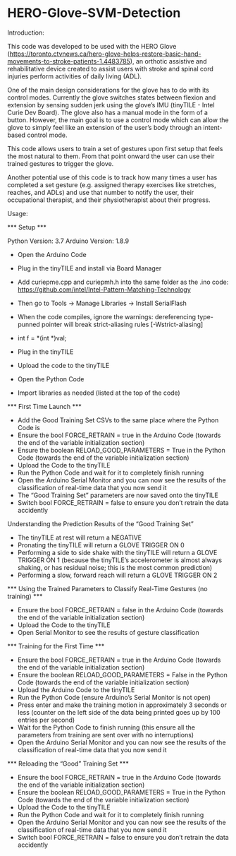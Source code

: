 # HERO-Glove-SVM-Detection

Introduction: 

This code was developed to be used with the HERO Glove (https://toronto.ctvnews.ca/hero-glove-helps-restore-basic-hand-movements-to-stroke-patients-1.4483785), an orthotic assistive and rehabilitative device created to assist users with stroke and spinal cord injuries perform activities of daily living (ADL).

One of the main design considerations for the glove has to do with its control modes. Currently the glove switches states between flexion and extension by sensing sudden jerk using the glove’s IMU (tinyTILE - Intel Curie Dev Board). The glove also has a manual mode in the form of a button. However, the main goal is to use a control mode which can allow the glove to simply feel like an extension of the user’s body through an intent-based control mode. 

This code allows users to train a set of gestures upon first setup that feels the most natural to them. From that point onward the user can use their trained gestures to trigger the glove. 

Another potential use of this code is to track how many times a user has completed a set gesture (e.g. assigned therapy exercises like stretches, reaches, and ADLs) and use that number to notify the user, their occupational therapist, and their physiotherapist about their progress. 

Usage:

*** Setup ***

Python Version: 3.7
Arduino Version: 1.8.9

- Open the Arduino Code
- Plug in the tinyTILE and install via Board Manager
- Add curiepme.cpp and curiepmh.h into the same folder as the .ino code: https://github.com/intel/Intel-Pattern-Matching-Technology
- Then go to Tools -> Manage Libraries -> Install SerialFlash
- When the code compiles, ignore the warnings: dereferencing type-punned pointer will break strict-aliasing rules [-Wstrict-aliasing]
- int f = *(int *)val;
- Plug in the tinyTILE
- Upload the code to the tinyTILE

- Open the Python Code
- Import libraries as needed (listed at the top of the code)

*** First Time Launch ***

- Add the Good Training Set CSVs to the same place where the Python Code is
- Ensure the bool FORCE_RETRAIN = true in the Arduino Code (towards the end of the variable initialization section)
- Ensure the boolean RELOAD_GOOD_PARAMETERS = True in the Python Code (towards the end of the variable initialization section)
- Upload the Code to the tinyTILE
- Run the Python Code and wait for it to completely finish running
- Open the Arduino Serial Monitor and you can now see the results of the classification of real-time data that you now send it
- The “Good Training Set” parameters are now saved onto the tinyTILE
- Switch bool FORCE_RETRAIN = false to ensure you don’t retrain the data accidently

Understanding the Prediction Results of the “Good Training Set”
  - The tinyTILE at rest will return a NEGATIVE
  - Pronating the tinyTILE will return a GLOVE TRIGGER ON 0
  - Performing a side to side shake with the tinyTILE will return a GLOVE TRIGGER ON 1 (because the tinyTILE’s accelerometer is almost always shaking, or has residual noise; this is the most common prediction)
  - Performing a slow, forward reach will return a GLOVE TRIGGER ON 2

*** Using the Trained Parameters to Classify Real-Time Gestures (no training) ***

- Ensure the bool FORCE_RETRAIN = false in the Arduino Code (towards the end of the variable initialization section)
- Upload the Code to the tinyTILE
- Open Serial Monitor to see the results of gesture classification

*** Training for the First Time ***

- Ensure the bool FORCE_RETRAIN = true in the Arduino Code (towards the end of the variable initialization section)
- Ensure the boolean RELOAD_GOOD_PARAMETERS = False in the Python Code (towards the end of the variable initialization section)
- Upload the Arduino Code to the tinyTILE
- Run the Python Code (ensure Arduino’s Serial Monitor is not open)
- Press enter and make the training motion in approximately 3 seconds or less (counter on the left side of the data being printed goes up by 100 entries per second)
- Wait for the Python Code to finish running (this ensure all the parameters from training are sent over with no interruptions)
- Open the Arduino Serial Monitor and you can now see the results of the classification of real-time data that you now send it

*** Reloading the “Good” Training Set ***

- Ensure the bool FORCE_RETRAIN = true in the Arduino Code (towards the end of the variable initialization section)
- Ensure the boolean RELOAD_GOOD_PARAMETERS = True in the Python Code (towards the end of the variable initialization section)
- Upload the Code to the tinyTILE
- Run the Python Code and wait for it to completely finish running
- Open the Arduino Serial Monitor and you can now see the results of the classification of real-time data that you now send it
- Switch bool FORCE_RETRAIN = false to ensure you don’t retrain the data accidently
